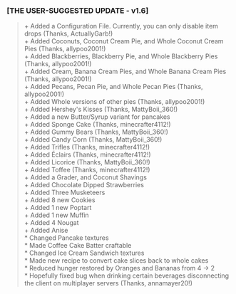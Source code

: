 ### [THE USER-SUGGESTED UPDATE - v1.6]
> \+ Added a Configuration File. Currently, you can only disable item drops (Thanks, ActuallyGarb!)<br>\+ Added Coconuts, Coconut Cream Pie, and Whole Coconut Cream Pies (Thanks, allypoo2001!)<br>\+ Added Blackberries, Blackberry Pie, and Whole Blackberry Pies (Thanks, allypoo2001!)<br>\+ Added Cream, Banana Cream Pies, and Whole Banana Cream Pies (Thanks, allypoo2001!)<br>\+ Added Pecans, Pecan Pie, and Whole Pecan Pies (Thanks, allypoo2001!)<br>\+ Added Whole versions of other pies (Thanks, allypoo2001!)<br>\+ Added Hershey's Kisses (Thanks, MattyBoii_360!)<br>\+ Added a new Butter/Syrup variant for pancakes<br>\+ Added Sponge Cake (Thanks, minecrafter4112!)<br>\+ Added Gummy Bears (Thanks, MattyBoii_360!)<br>\+ Added Candy Corn (Thanks, MattyBoii_360!)<br>\+ Added Trifles (Thanks, minecrafter4112!)<br>\+ Added Éclairs (Thanks, minecrafter4112!)<br>\+ Added Licorice (Thanks, MattyBoii_360!)<br>\+ Added Toffee (Thanks, minecrafter4112!)<br>\+ Added a Grader, and Coconut Shavings<br>\+ Added Chocolate Dipped Strawberries<br>\+ Added Three Musketeers<br>\+ Added 8 new Cookies<br>\+ Added 1 new Poptart<br>\+ Added 1 new Muffin<br>\+ Added 4 Nougat<br>\+ Added Anise<br>\* Changed Pancake textures<br>\* Made Coffee Cake Batter craftable<br>\* Changed Ice Cream Sandwich textures<br>\* Made new recipe to convert cake slices back to whole cakes<br>\* Reduced hunger restored by Oranges and Bananas from 4 -> 2<br>\* Hopefully fixed bug when drinking certain beverages disconnecting the client on multiplayer servers (Thanks, annamayer20!)<br>
